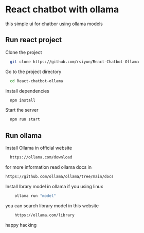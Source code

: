 
# React chatbot with ollama

this simple ui for chatbor using ollama models




## Run react project

Clone the project

```bash
  git clone https://github.com/rsiyun/React-Chatbot-Ollama
```

Go to the project directory

```bash
  cd React-chatbot-ollama
```

Install dependencies

```bash
  npm install
```

Start the server

```bash
  npm run start
```

## Run ollama

Install Ollama in official website

```bash
  https://ollama.com/download
```

for more information read ollama docs in 

```bash 
https://github.com/ollama/ollama/tree/main/docs
```

Install lbrary model in ollama if you using linux
```bash
    ollama run "model"
```

you can search library model in this website
```bash
    https://ollama.com/library
```

happy hacking





